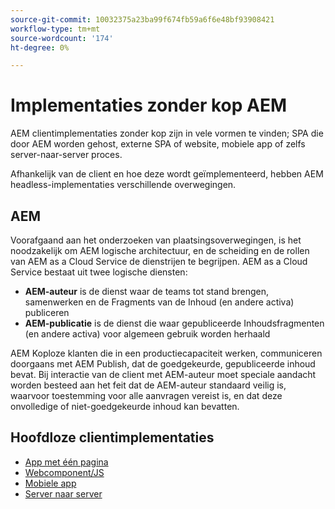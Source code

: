 ```yaml
---
source-git-commit: 10032375a23ba99f674fb59a6f6e48bf93908421
workflow-type: tm+mt
source-wordcount: '174'
ht-degree: 0%

---
```




# Implementaties zonder kop AEM

AEM clientimplementaties zonder kop zijn in vele vormen te vinden; SPA die door AEM worden gehost, externe SPA of website, mobiele app of zelfs server-naar-server proces.

Afhankelijk van de client en hoe deze wordt geïmplementeerd, hebben AEM headless-implementaties verschillende overwegingen.

## AEM

Voorafgaand aan het onderzoeken van plaatsingsoverwegingen, is het noodzakelijk om AEM logische architectuur, en de scheiding en de rollen van AEM as a Cloud Service de dienstrijen te begrijpen. AEM as a Cloud Service bestaat uit twee logische diensten:

+ __AEM-auteur__ is de dienst waar de teams tot stand brengen, samenwerken en de Fragments van de Inhoud (en andere activa) publiceren
+ __AEM-publicatie__ is de dienst die waar gepubliceerde Inhoudsfragmenten (en andere activa) voor algemeen gebruik worden herhaald

AEM Koploze klanten die in een productiecapaciteit werken, communiceren doorgaans met AEM Publish, dat de goedgekeurde, gepubliceerde inhoud bevat. Bij interactie van de client met AEM-auteur moet speciale aandacht worden besteed aan het feit dat de AEM-auteur standaard veilig is, waarvoor toestemming voor alle aanvragen vereist is, en dat deze onvolledige of niet-goedgekeurde inhoud kan bevatten.

## Hoofdloze clientimplementaties

+ [App met één pagina](./spa.md)
+ [Webcomponent/JS](./web-component.md)
+ [Mobiele app](./mobile.md)
+ [Server naar server](./server-to-server.md)

